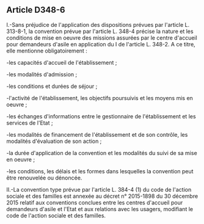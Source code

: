 ## Article D348-6

I.-Sans préjudice de l'application des dispositions prévues par l'article L. 313-8-1, la convention prévue
par l'article L. 348-4 précise la nature et les conditions de mise en oeuvre des missions assurées par le
centre d'accueil pour demandeurs d'asile en application du I de l'article L. 348-2. A ce titre, elle mentionne
obligatoirement :

-les capacités d'accueil de l'établissement ;

-les modalités d'admission ;

-les conditions et durées de séjour ;

-l'activité de l'établissement, les objectifs poursuivis et les moyens mis en oeuvre ;

-les échanges d'informations entre le gestionnaire de l'établissement et les services de l'Etat ;

-les modalités de financement de l'établissement et de son contrôle, les modalités d'évaluation de son action ;

-la durée d'application de la convention et les modalités du suivi de sa mise en oeuvre ;


-les conditions, les délais et les formes dans lesquelles la convention peut être renouvelée ou dénoncée.

II.-La convention type prévue par l'article L. 384-4 (1) du code de l'action sociale et des familles est annexée
au décret n° 2015-1898 du 30 décembre 2015 relatif aux conventions conclues entre les centres d'accueil
pour demandeurs d'asile et l'Etat et aux relations avec les usagers, modifiant le code de l'action sociale et des
familles.

